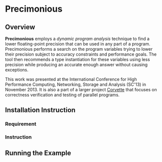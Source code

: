 # Precimonious

## Overview
__Precimonious__ employs a _dynamic program analysis_ technique to find a lower
floating-point precision that can be used in any part of a program.
Precimonious performs a search on the program variables trying to lower their
precision subject to accuracy constraints and performance goals. The tool then
recommends a type instantiation for these variables using less precision while
producing an accurate enough answer without causing exceptions.

This work was presented at the International Conference for High Performance
Computing, Networking, Storage and Analysis (SC'13) in November 2013. It is
also a part of a larger project
[Corvette](http://crd.lbl.gov/groups-depts/ftg/projects/current-projects/corvette/)
that focuses on correctness verification and testing of parallel programs.

## Installation Instruction
### Requirement

### Instruction

## Running the Example
